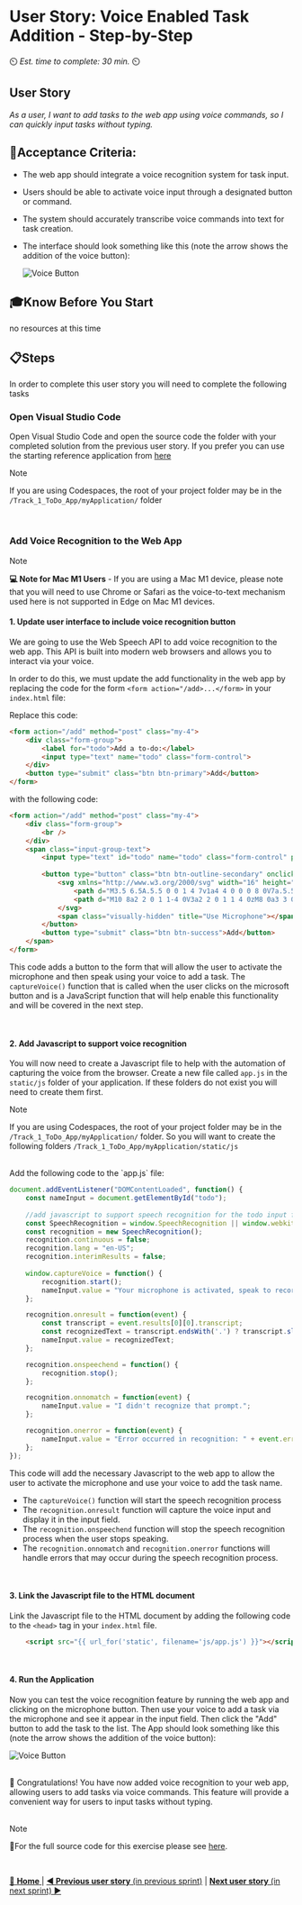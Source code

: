 # User Story: Voice Enabled Task Addition - Step-by-Step
⏲️ _Est. time to complete: 30 min._ ⏲️

## User Story

*As a user, I want to add tasks to the web app using voice commands, so I can quickly input tasks without typing.*

## 🎯Acceptance Criteria:
- The web app should integrate a voice recognition system for task input.
- Users should be able to activate voice input through a designated button or command.
- The system should accurately transcribe voice commands into text for task creation.
- The interface should look something like this  (note the arrow shows the addition of the voice button):

    ![Voice Button](/Track_1_ToDo_App/Sprint-04%20-%20Voice%20To%20Text/images/App_With_Voice_Button.png)

## 🎓Know Before You Start
no resources at this time

## 📋Steps

In order to complete this user story you will need to complete the following tasks

### Open Visual Studio Code
Open Visual Studio Code and open the source code the folder with your completed solution from the previous user story. If you prefer you can use the starting reference application from [here](/Track_1_ToDo_App/Sprint-03%20-%20Database%20Integration/src/app-s03-f01-us01/) 

> [!NOTE]
> If you are using Codespaces, the root of your project folder may be in the `/Track_1_ToDo_App/myApplication/` folder
<br/>


### Add Voice Recognition to the Web App

> [!NOTE]
> **💻 Note for Mac M1 Users** - If you are using a Mac M1 device, please note that you will need to use Chrome or Safari as the voice-to-text mechanism used here is not supported in Edge on Mac M1 devices.

#### 1. Update user interface to include voice recognition button
We are going to use the Web Speech API to add voice recognition to the web app. This API is built into modern web browsers and allows you to interact via your voice.  

In order to do this, we must update the add functionality in the web app by replacing the code for the form `<form action="/add>...</form>` in your `index.html` file: 

Replace this code:

```html
<form action="/add" method="post" class="my-4">
    <div class="form-group">
        <label for="todo">Add a to-do:</label>
        <input type="text" name="todo" class="form-control">
    </div>
    <button type="submit" class="btn btn-primary">Add</button>
</form>
```

with the following code:

```html
<form action="/add" method="post" class="my-4">
    <div class="form-group">
        <br />
    </div>
    <span class="input-group-text">
        <input type="text" id="todo" name="todo" class="form-control" placeholder="Add a new task">
                    
        <button type="button" class="btn btn-outline-secondary" onclick="captureVoice()">
            <svg xmlns="http://www.w3.org/2000/svg" width="16" height="16" fill="currentColor"  class="bi bi-mic" viewBox="0 0 16 16">
                <path d="M3.5 6.5A.5.5 0 0 1 4 7v1a4 4 0 0 0 8 0V7a.5.5 0 0 1 1 0v1a5 5 0 0 1-4.5 4.975V15h3a.5.5 0 0 1 0 1h-7a.5.5 0 0 1 0-1h3v-2.025A5 5 0 0 1 3 8V7a.5.5 0 0 1 .5-.5"></path>
                <path d="M10 8a2 2 0 1 1-4 0V3a2 2 0 1 1 4 0zM8 0a3 3 0 0 0-3 3v5a3 3 0 0 0 6 0V3a3 3 0 0 0-3-3"></path>
            </svg>
            <span class="visually-hidden" title="Use Microphone"></span>
        </button>
        <button type="submit" class="btn btn-success">Add</button>
    </span>
</form>
```

This code adds a button to the form that will allow the user to activate the microphone and then speak using your voice to add a task. The `captureVoice()` function that is called when the user clicks on the microsoft button and is a JavaScript function that will help enable this functionality and will be covered in the next step.

<br/>

#### 2. Add Javascript to support voice recognition
You will now need to create a Javascript file to help with the automation of capturing the voice from the browser.  Create a new file called `app.js` in the `static/js` folder of your application.  If these folders do not exist you will need to create them first. 

> [!NOTE]
> If you are using Codespaces, the root of your project folder may be in the `/Track_1_ToDo_App/myApplication/` folder. So you will want to create the following folders `/Track_1_ToDo_App/myApplication/static/js`

<br/>
Add the following code to the `app.js` file:

```javascript
document.addEventListener("DOMContentLoaded", function() {
    const nameInput = document.getElementById("todo");
    
    //add javascript to support speech recognition for the todo input field
    const SpeechRecognition = window.SpeechRecognition || window.webkitSpeechRecognition;
    const recognition = new SpeechRecognition();
    recognition.continuous = false;
    recognition.lang = "en-US";
    recognition.interimResults = false;
    
    window.captureVoice = function() {
        recognition.start();
        nameInput.value = "Your microphone is activated, speak to record voice";
    };

    recognition.onresult = function(event) {
        const transcript = event.results[0][0].transcript;
        const recognizedText = transcript.endsWith('.') ? transcript.slice(0, -1) : transcript;
        nameInput.value = recognizedText;
    };

    recognition.onspeechend = function() {
        recognition.stop();
    };

    recognition.onnomatch = function(event) {
        nameInput.value = "I didn't recognize that prompt.";
    };

    recognition.onerror = function(event) {
        nameInput.value = "Error occurred in recognition: " + event.error;
    };
});
```

This code will add the necessary Javascript to the web app to allow the user to activate the microphone and use your voice to add the task name. 
- The `captureVoice()` function will start the speech recognition process
- The `recognition.onresult` function will capture the voice input and display it in the input field. 
- The `recognition.onspeechend` function will stop the speech recognition process when the user stops speaking. 
- The `recognition.onnomatch` and `recognition.onerror` functions will handle errors that may occur during the speech recognition process. 

<br/>

#### 3. Link the Javascript file to the HTML document
Link the Javascript file to the HTML document by adding the following code to the `<head>` tag in your `index.html` file.

```html
    <script src="{{ url_for('static', filename='js/app.js') }}"></script>
```

<br/>

#### 4. Run the Application
Now you can test the voice recognition feature by running the web app and clicking on the microphone button. Then use your voice to add a task via the microphone and see it appear in the input field. Then click the "Add" button to add the task to the list. The App should look something like this  (note the arrow shows the addition of the voice button):

![Voice Button](/Track_1_ToDo_App/Sprint-04%20-%20Voice%20To%20Text/images/App_With_Voice_Button.png)

<br/>
🎉 Congratulations! You have now added voice recognition to your web app, allowing users to add tasks via voice commands. This feature will provide a convenient way for users to input tasks without typing.

<br/>
<br/>

> [!NOTE]
> 📄For the full source code for this exercise please see [here](/Track_1_ToDo_App/Sprint-04%20-%20Voice%20To%20Text/src/app-s04-f01-us01/).

<br/>

[🔼 **Home** ](/Track_1_ToDo_App/README.md) | [**◀ Previous user story** (in previous sprint)](/Track_1_ToDo_App/Sprint-03%20-%20Database%20Integration/Features%201%20-%20Shift%20task%20storage%20to%20database/User%20Story%201%20-%20Move%20from%20File%20Storage%20to%20database.md) | [**Next user story** (in next sprint) ▶](/Track_1_ToDo_App/Sprint-05%20-%20Advanced%20AI%20recommendations/Feature%201%20-%20Get%20Generative%20AI%20recommendation/User%20Story%201%20-%20Get%20Gen%20AI%20recommendation.md)
